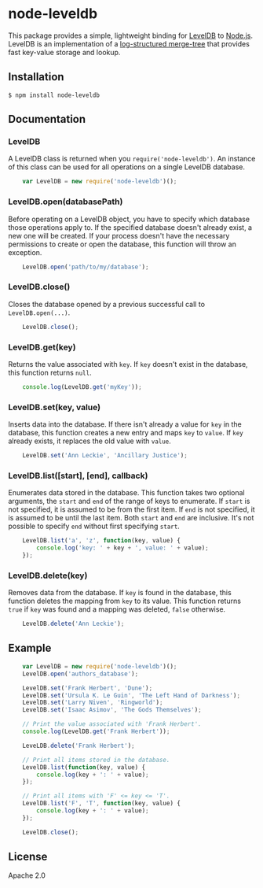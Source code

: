 # node-leveldb
This package provides a simple, lightweight binding for [LevelDB](https://github.com/google/leveldb) to [Node.js](http://www.nodejs.org). LevelDB is an implementation of a [log-structured merge-tree](http://en.wikipedia.org/wiki/Log-structured_merge-tree) that provides fast key-value storage and lookup.

## Installation
```
$ npm install node-leveldb
```

## Documentation
### LevelDB
A LevelDB class is returned when you `require('node-leveldb')`. An instance of this class can be used for all operations on a single LevelDB database.
```js
    var LevelDB = new require('node-leveldb')();
```

### LevelDB.open(databasePath)
Before operating on a LevelDB object, you have to specify which database those operations apply to. If the specified database doesn't already exist, a new one will be created. If your process doesn't have the necessary permissions to create or open the database, this function will throw an exception.
```js
    LevelDB.open('path/to/my/database');
```

### LevelDB.close()
Closes the database opened by a previous successful call to `LevelDB.open(...)`.
```js
    LevelDB.close();
```

### LevelDB.get(key)
Returns the value associated with `key`. If `key` doesn't exist in the database, this function returns `null`.
```js
    console.log(LevelDB.get('myKey'));
```

### LevelDB.set(key, value)
Inserts data into the database. If there isn't already a value for `key` in the database, this function creates a new entry and maps `key` to `value`. If `key` already exists, it replaces the old value with `value`.
```js
    LevelDB.set('Ann Leckie', 'Ancillary Justice');
```

### LevelDB.list([start], [end], callback)
Enumerates data stored in the database. This function takes two optional arguments, the `start` and `end` of the range of keys to enumerate. If `start` is not specified, it is assumed to be from the first item. If `end` is not specified, it is assumed to be until the last item. Both `start` and `end` are inclusive. It's not possible to specify `end` without first specifying `start`.
```js
    LevelDB.list('a', 'z', function(key, value) {
        console.log('key: ' + key + ', value: ' + value);
    });
```

### LevelDB.delete(key)
Removes data from the database. If `key` is found in the database, this function deletes the mapping from `key` to its value. This function returns `true` if `key` was found and a mapping was deleted, `false` otherwise.
```js
    LevelDB.delete('Ann Leckie');
```

## Example
```js
    var LevelDB = new require('node-leveldb')();
    LevelDB.open('authors_database');

    LevelDB.set('Frank Herbert', 'Dune');
    LevelDB.set('Ursula K. Le Guin', 'The Left Hand of Darkness');
    LevelDB.set('Larry Niven', 'Ringworld');
    LevelDB.set('Isaac Asimov', 'The Gods Themselves');

    // Print the value associated with 'Frank Herbert'.
    console.log(LevelDB.get('Frank Herbert'));

    LeveLDB.delete('Frank Herbert');

    // Print all items stored in the database.
    LevelDB.list(function(key, value) {
        console.log(key + ': ' + value);
    });

    // Print all items with 'F' <= key <= 'T'.
    LevelDB.list('F', 'T', function(key, value) {
        console.log(key + ': ' + value);
    });

    LevelDB.close();
```

## License
Apache 2.0
